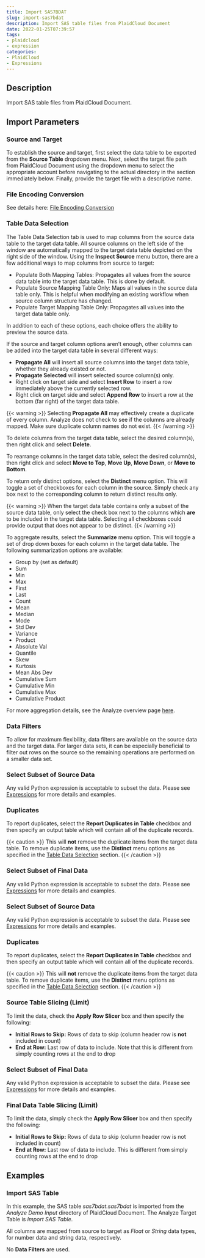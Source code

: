 ```yaml
---
title: Import SAS7BDAT
slug: import-sas7bdat
description: Import SAS table files from PlaidCloud Document
date: 2022-01-25T07:39:57
tags:
- plaidcloud
- expression
categories:
- PlaidCloud
- Expressions
---
```


## Description


Import SAS table files from PlaidCloud Document.



## Import Parameters


### Source and Target


To establish the source and target, first select the data table to be exported from the **Source Table** dropdown menu. Next, select the target file path from PlaidCloud Document using the dropdown menu to select the appropriate account before navigating to the actual directory in the section immediately below. Finally, provide the target file with a descriptive name.



### File Encoding Conversion


See details here: [File Encoding Conversion](https://plaidcloud.com/docs/plaidcloud/workflows/transforms/common_features#file-encoding-conversion)



### Table Data Selection


The Table Data Selection tab is used to map columns from the source data table to the target data table. All source columns on the left side of the window are automatically mapped to the target data table depicted on the right side of the window. Using the **Inspect Source** menu button, there are a few additional ways to map columns from source to target:


* Populate Both Mapping Tables: Propagates all values from the source data table into the target data table. This is done by default.
* Populate Source Mapping Table Only: Maps all values in the source data table only. This is helpful when modifying an existing workflow when source column structure has changed.
* Populate Target Mapping Table Only: Propagates all values into the target data table only.

In addition to each of these options, each choice offers the ability to preview the source data.



If the source and target column options aren’t enough, other columns can be added into the target data table in several different ways:


* **Propagate All** will insert all source columns into the target data table, whether they already existed or not.
* **Propagate Selected** will insert selected source column(s) only.
* Right click on target side and select **Insert Row** to insert a row immediately above the currently selected row.
* Right click on target side and select **Append Row** to insert a row at the bottom (far right) of the target data table.

{{< warning >}}
Selecting **Propagate All** may effectively create a duplicate of every column. Analyze does not check to see if the columns are already mapped. Make sure duplicate column names do not exist.
{{< /warning >}}




To delete columns from the target data table, select the desired column(s), then right click and select **Delete**.



To rearrange columns in the target data table, select the desired column(s), then right click and select **Move to Top**, **Move Up**, **Move Down**, or **Move to Bottom**.



To return only distinct options, select the **Distinct** menu option. This will toggle a set of checkboxes for each column in the source. Simply check any box next to the corresponding column to return distinct results only.


{{< warning >}}
When the target data table contains only a subset of the source data table, only select the check box next to the columns which **are** to be included in the target data table. Selecting all checkboxes could provide output that does not appear to be distinct.
{{< /warning >}}




To aggregate results, select the **Summarize** menu option. This will toggle a set of drop down boxes for each column in the target data table. The following summarization options are available:


* Group by (set as default)
* Sum
* Min
* Max
* First
* Last
* Count
* Mean
* Median
* Mode
* Std Dev
* Variance
* Product
* Absolute Val
* Quantile
* Skew
* Kurtosis
* Mean Abs Dev
* Cumulative Sum
* Cumulative Min
* Cumulative Max
* Cumulative Product


For more aggregation details, see the Analyze overview page [here](/docs/analyze/#aggregation).



### Data Filters


To allow for maximum flexibility, data filters are available on the source data and the target data. For larger data sets, it can be especially beneficial to filter out rows on the source so the remaining operations are performed on a smaller data set.



### Select Subset of Source Data


Any valid Python expression is acceptable to subset the data. Please see [Expressions](https://plaidcloud.com/docs/plaidcloud/workflows/index#expressions) for more details and examples.



### Duplicates


To report duplicates, select the **Report Duplicates in Table** checkbox and then specify an output table which will contain all of the duplicate records.



{{< caution >}}
This will **not** remove the duplicate items from the target data table. To remove duplicate items, use the **Distinct** menu options as specified in the [Table Data Selection](../transforms/common\_features#table-data-selection) section.
{{< /caution >}}



### Select Subset of Final Data


Any valid Python expression is acceptable to subset the data. Please see [Expressions](https://plaidcloud.com/docs/plaidcloud/workflows/index#expressions) for more details and examples.






### Select Subset of Source Data


Any valid Python expression is acceptable to subset the data. Please see [Expressions](https://plaidcloud.com/docs/plaidcloud/workflows/index#expressions) for more details and examples.



### Duplicates


To report duplicates, select the **Report Duplicates in Table** checkbox and then specify an output table which will contain all of the duplicate records.



{{< caution >}}
This will **not** remove the duplicate items from the target data table. To remove duplicate items, use the **Distinct** menu options as specified in the [Table Data Selection](../transforms/common\_features#table-data-selection) section.
{{< /caution >}}



### Source Table Slicing (Limit)


To limit the data, check the **Apply Row Slicer** box and then specify the following:


* **Initial Rows to Skip:** Rows of data to skip (column header row is **not** included in count)
* **End at Row:** Last row of data to include. Note that this is different from simply counting rows at the end to drop


### Select Subset of Final Data


Any valid Python expression is acceptable to subset the data. Please see [Expressions](https://plaidcloud.com/docs/plaidcloud/workflows/index#expressions) for more details and examples.






### Final Data Table Slicing (Limit)


To limit the data, simply check the **Apply Row Slicer** box and then specify the following:


* **Initial Rows to Skip:** Rows of data to skip (column header row is not included in count)
* **End at Row:** Last row of data to include. This is different from simply counting rows at the end to drop






## Examples


### Import SAS Table


In this example, the SAS table *sas7bdat.sas7bdat* is imported from the *Analyze Demo Input* directory of PlaidCloud Document. The Analyze Target Table is *Import SAS Table*. 



All columns are mapped from source to target as *Float* or *String* data types, for number data and string data, respectively. 



No **Data Filters** are used.

